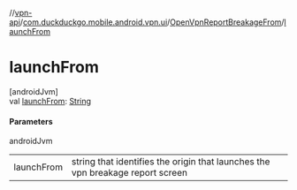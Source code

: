//[vpn-api](../../../index.md)/[com.duckduckgo.mobile.android.vpn.ui](../index.md)/[OpenVpnReportBreakageFrom](index.md)/[launchFrom](launch-from.md)

# launchFrom

[androidJvm]\
val [launchFrom](launch-from.md): [String](https://kotlinlang.org/api/latest/jvm/stdlib/kotlin/-string/index.html)

#### Parameters

androidJvm

| | |
|---|---|
| launchFrom | string that identifies the origin that launches the vpn breakage report screen |
